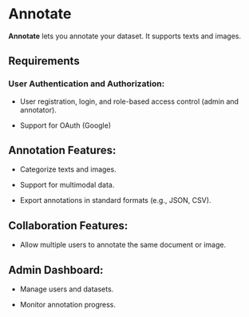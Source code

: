 # Annotate

**Annotate** lets you annotate your dataset. It supports texts and images.

## Requirements

### User Authentication and Authorization:

- User registration, login, and role-based access control (admin and annotator).

- Support for OAuth (Google)

## Annotation Features:

- Categorize texts and images.

- Support for multimodal data.

- Export annotations in standard formats (e.g., JSON, CSV).

## Collaboration Features:

- Allow multiple users to annotate the same document or image.

## Admin Dashboard:

- Manage users and datasets.

- Monitor annotation progress.

